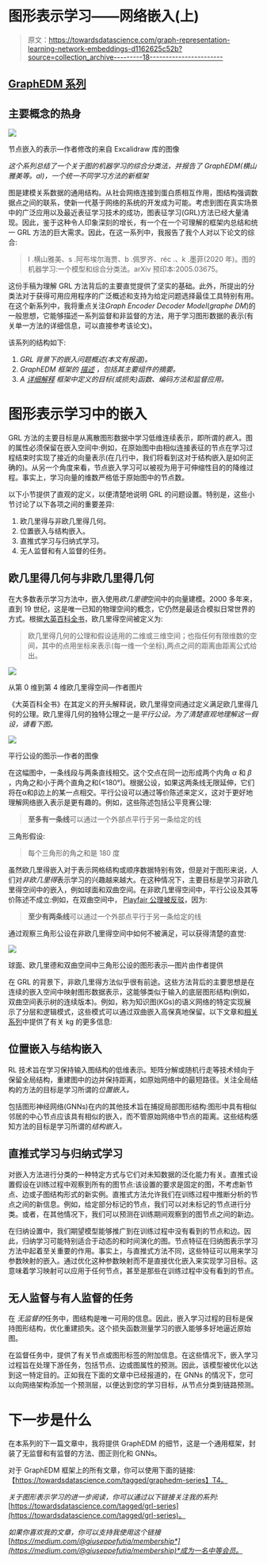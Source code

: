 # 图形表示学习——网络嵌入(上)

> 原文：<https://towardsdatascience.com/graph-representation-learning-network-embeddings-d1162625c52b?source=collection_archive---------18----------------------->

## [GraphEDM 系列](https://towardsdatascience.com/tagged/graphedm-series)

## 主要概念的热身

![](img/dba718e6ec44985c34a092ff79b810d1.png)

节点嵌入的表示—作者修改的来自 Excalidraw 库的图像

*这个系列总结了一个关于图的机器学习的综合分类法，并报告了 GraphEDM(横山雅美等。al)，一个统一不同学习方法的新框架*

图是建模关系数据的通用结构。从社会网络连接到蛋白质相互作用，图结构强调数据点之间的联系，使新一代基于网络的系统的开发成为可能。考虑到图在真实场景中的广泛应用以及最近表征学习技术的成功，图表征学习(GRL)方法已经大量涌现。因此，鉴于这种令人印象深刻的增长，有一个在一个可理解的框架内总结和统一 GRL 方法的巨大需求。因此，在这一系列中，我报告了我个人对以下论文的综合:

> I .横山雅美、s .阿布埃尔海贾、b .佩罗齐、réc .、k .墨菲(2020 年)。图的机器学习:一个模型和综合分类法。arXiv 预印本:2005.03675。

这份手稿为理解 GRL 方法背后的主要直觉提供了坚实的基础。此外，所提出的分类法对于获得可用应用程序的广泛概述和支持为给定问题选择最佳工具特别有用。在这个新系列中，我将重点关注*Graph Encoder Decoder Model*(*graphe DM*)的一般思想，它能够描述一系列监督和非监督的方法，用于学习图形数据的表示(有关单一方法的详细信息，可以直接参考该论文)。

该系列的结构如下:

1.  *GRL 背景下的嵌入问题概述(本文有报道)。*
2.  *GraphEDM 框架的* [*描述*](/graph-representation-learning-the-encoder-decoder-model-part-2-ed8b505af447) *，包括其主要组件的摘要。*
3.  *A* [*详细解释*](/graph-representation-learning-objective-functions-and-encoders-aef3a65bbf81) *框架中定义的目标(或损失)函数、编码方法和监督应用。*

# 图形表示学习中的嵌入

GRL 方法的主要目标是从离散图形数据中学习低维连续表示，即所谓的*嵌入*。图的属性必须保留在嵌入空间中:例如，在原始图中由相似连接表征的节点在学习过程结束时实现了接近的向量表示(在几行中，我们将看到这对于结构嵌入是如何正确的)。从另一个角度来看，节点嵌入学习可以被视为用于可伸缩性目的的降维过程。事实上，学习向量的维数严格低于原始图中的节点数。

以下小节提供了直观的定义，以便清楚地说明 GRL 的问题设置。特别是，这些小节讨论了以下各项之间的重要差异:

1.  欧几里得与非欧几里得几何。
2.  位置嵌入与结构嵌入。
3.  直推式学习与归纳式学习。
4.  无人监督和有人监督的任务。

## 欧几里得几何与非欧几里得几何

在大多数表示学习方法中，嵌入使用*欧几里德*空间中的向量建模。2000 多年来，直到 19 世纪，这是唯一已知的物理空间的概念，它仍然是最适合模拟日常世界的方式。根据[大英百科全书](https://www.britannica.com/science/Euclidean-space)，欧几里得空间被定义为:

> 欧几里得几何的公理和假设适用的二维或三维空间；也指任何有限维数的空间，其中的点用坐标来表示(每一维一个坐标),两点之间的距离由距离公式给出。

![](img/4eb70b1df917d9251203f4f757bfd428.png)

从第 0 维到第 4 维欧几里得空间—作者图片

《大英百科全书》在其定义的开头解释说，欧几里得空间通过定义满足欧几里得几何的公理。欧几里得几何的独特公理之一是*平行公设。为了清楚直观地理解这一假设，请看下图。*

![](img/9d00a82100c45ebfbe6f536280f87d49.png)

平行公设的图示—作者的图像

在这幅图中，一条线段与两条直线相交。这个交点在同一边形成两个内角 *α* 和 *β* ，内角之和小于两个直角之和(<180°)。根据公设，如果这两条线无限延伸，它们将在α和β边上的某一点相交。平行公设可以通过等价陈述来定义，这对于更好地理解网络嵌入表示是更有趣的。例如，这些陈述包括公平竞赛公理:

> **至多有一条线**可以通过一个外部点平行于另一条给定的线

三角形假设:

> 每个三角形的角之和是 180 度

虽然欧几里得嵌入对于表示网格结构或顺序数据特别有效，但是对于图形来说，人们对*非欧几里得*表示学习的兴趣越来越大。在这种情况下，主要目标是学习非欧几里得空间中的嵌入，例如球面和双曲空间。在非欧几里得空间中，平行公设及其等价陈述不成立:例如，在双曲空间中， [Playfair 公理被反驳](https://en.wikipedia.org/wiki/Hyperbolic_geometry#Non-intersecting_/_parallel_lines)，因为:

> **至少有两条线**可以通过一个外部点平行于另一条给定的线

通过观察三角形公设在非欧几里得空间中如何不被满足，可以获得清楚的直觉:

![](img/add614f6ac50a8b27b412667a7a7268d.png)

球面、欧几里德和双曲空间中三角形公设的图形表示—图片由作者提供

在 GRL 的背景下，非欧几里得方法似乎很有前途。这些方法背后的主要思想是在连续的嵌入空间中映射图形数据表示，这能够类似于输入的底层图形结构(例如，双曲空间表示树的连续版本)。例如，称为知识图(KGs)的语义网络的特定实现展示了分层和逻辑模式，这些模式可以通过双曲嵌入高保真地保留。以下文章和[相关系列](https://towardsdatascience.com/tagged/kgs-insights)中提供了有关 kg 的更多信息:

</knowledge-graphs-at-a-glance-c9119130a9f0>  

## 位置嵌入与结构嵌入

RL 技术旨在学习保持输入图结构的低维表示。矩阵分解或随机行走等技术倾向于保留全局结构，重建图中的边并保持距离，如原始网络中的最短路径。关注全局结构的方法的目标是学习所谓的*位置嵌入。*

包括图形神经网络(GNNs)在内的其他技术旨在捕捉局部图形结构:图形中具有相似邻居的中心节点应该具有相似的嵌入，而不管原始网络中节点的距离。这些结构感知方法的目标是学习所谓的*结构嵌入。*

## 直推式学习与归纳式学习

对嵌入方法进行分类的一种特定方式与它们对未知数据的泛化能力有关。直推式设置假设在训练过程中观察到所有的图节点:该设置的要求是固定的图，不考虑新节点、边或子图结构形式的新实例。直推式方法允许我们在训练过程中推断分析的节点之间的新信息。例如，给定部分标记的节点，我们可以对未标记的节点进行分类。或者，在其他情况下，我们可以预测在训练期间观察到的图节点之间的新边。

在归纳设置中，我们期望模型能够推广到在训练过程中没有看到的节点和边。因此，归纳学习可能特别适合于动态的和时间演化的图。节点特征在归纳图表示学习方法中起着至关重要的作用。事实上，与直推式方法不同，这些特征可以用来学习参数映射的嵌入。通过优化这种参数映射而不是直接优化嵌入来实现学习目标。这意味着学习映射可以应用于任何节点，甚至是那些在训练过程中没有看到的节点。

## 无人监督与有人监督的任务

在 *无监督的*任务中，图结构是唯一可用的信息。因此，嵌入学习过程的目标是保持图形结构，优化重建损失。这个损失函数测量学习的嵌入能够多好地逼近原始图。

在监督任务中，提供了有关节点或图形标签的附加信息。在这些情况下，嵌入学习过程旨在处理下游任务，包括节点、边或图属性的预测。因此，该模型被优化以达到这一特定目的。正如我在下面的文章中已经报道的，在 GNNs 的情况下，您可以向网络架构添加一个预测层，以便达到您的学习目标，从节点分类到链路预测。

# 下一步是什么

在本系列的下一篇文章中，我将提供 GraphEDM 的细节，这是一个通用框架，封装了无监督和有监督的方法、图正则化和 GNNs。

对于 GraphEDM 框架上的所有文章，你可以使用下面的链接:【https://towardsdatascience.com/tagged/graphedm-series】T4。

*关于图形表示学习的进一步阅读，你可以通过以下链接关注我的系列*:[https://towardsdatascience.com/tagged/grl-series](https://towardsdatascience.com/tagged/grl-series)。

*如果你喜欢我的文章，你可以支持我使用这个链接*[*https://medium.com/@giuseppefutia/membership*](https://medium.com/@giuseppefutia/membership)*成为一名中等会员。*
